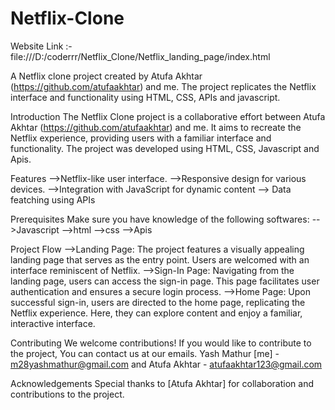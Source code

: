 # Netflix-Clone
Website Link :- file:///D:/coderrr/Netflix_Clone/Netflix_landing_page/index.html

A Netflix clone project created by Atufa Akhtar (https://github.com/atufaakhtar) and me. The project replicates the Netflix interface and functionality using HTML, CSS, APIs and javascript.

Introduction The Netflix Clone project is a collaborative effort between Atufa Akhtar (https://github.com/atufaakhtar) and me. It aims to recreate the Netflix experience, providing users with a familiar interface and functionality. The project was developed using HTML, CSS, Javascript and Apis.

Features -->Netflix-like user interface. -->Responsive design for various devices. -->Integration with JavaScript for dynamic content --> Data featching using APIs

Prerequisites Make sure you have knowledge of the following softwares: -->Javascript -->html -->css -->Apis

Project Flow -->Landing Page: The project features a visually appealing landing page that serves as the entry point. Users are welcomed with an interface reminiscent of Netflix. -->Sign-In Page: Navigating from the landing page, users can access the sign-in page. This page facilitates user authentication and ensures a secure login process. -->Home Page: Upon successful sign-in, users are directed to the home page, replicating the Netflix experience. Here, they can explore content and enjoy a familiar, interactive interface.

Contributing We welcome contributions! If you would like to contribute to the project, You can contact us at our emails.  Yash Mathur [me] - m28yashmathur@gmail.com and Atufa Akhtar  - atufaakhtar123@gmail.com

Acknowledgements Special thanks to [Atufa Akhtar] for collaboration and contributions to the project.

